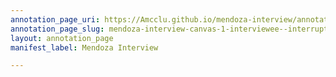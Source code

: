 ```yaml
---
annotation_page_uri: https://Amcclu.github.io/mendoza-interview/annotations/mendoza-interview-canvas-1-interviewee--interrupting--directness--forthcomingness--emotion--body-language--shakes-head-.json
annotation_page_slug: mendoza-interview-canvas-1-interviewee--interrupting--directness--forthcomingness--emotion--body-language--shakes-head-
layout: annotation_page
manifest_label: Mendoza Interview

---
```

